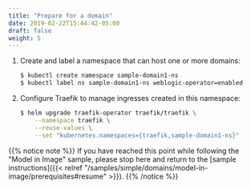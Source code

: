 ```yaml
---
title: "Prepare for a domain"
date: 2019-02-22T15:44:42-05:00
draft: false
weight: 5
---
```



1.  Create and label a namespace that can host one or more domains:

    ```bash
    $ kubectl create namespace sample-domain1-ns
    $ kubectl label ns sample-domain1-ns weblogic-operator=enabled
    ```

1.  Configure Traefik to manage ingresses created in this namespace:

    ```bash
    $ helm upgrade traefik-operator traefik/traefik \
        --namespace traefik \
        --reuse-values \
        --set "kubernetes.namespaces={traefik,sample-domain1-ns}" 
    ```

{{% notice note %}}
If you have reached this point while following the "Model in Image" sample, please
stop here and return to the [sample instructions]({{< relref "/samples/simple/domains/model-in-image/prerequisites#resume" >}}).
{{% /notice %}}
